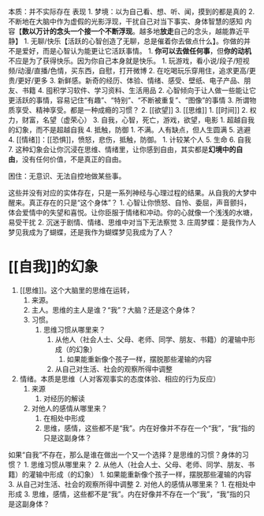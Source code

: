 本质：并不实际存在
表现
	1. 梦境：以为自己看、想、听、闻，摸到的都是真的
	2. 不断地在大脑中作为虚假的光影浮现，干扰自己对当下事实、身体智慧的感知
内容【**数以万计的念头一个接一个不断浮现**。越多地**放走**自己的念头，越能靠近平静】
	1. 无聊/快乐【活跃的心智创造了无聊，总是催着你去做点什么】。你做的并不是爱好，而是心智认为能更让它活跃事情。
		1. **你可以去做任何事**，但**你的动机**不应是为了获得快乐。因为你自己本身就是快乐。
			1. 玩游戏，看小说/段子/短视频/动漫/直播/色情，买东西，自慰，打开微博
			2. 在吃喝玩乐穿用住，追求更高/更贵/更好/更多
			3. 新鲜感。新奇的经历、体验、情绪、感受、壁纸、电子产品、朋友、书籍
			4. 囤积学习软件、学习资料、生活用品
		2. 心智倾向于让人做一些能让它更活跃的事情，容易记住“有趣”、“特别”、“不断被重复”、“图像”的事情
		3. 所谓物质享受、精神享受。都是一种成瘾的习惯？
	2. [[欲望]] 
	3. [[思维]] 
		1. [[时间]] 
		2. 权力，财富，名望（虚荣心）
		3. 自我，心智，死亡，游戏，欲望，电影
			1. 超越自我的幻象，而不是超越自我
		4. 抵触，防御
			1. 不满。人有缺点，但人生圆满
		5. 逃避
	4. [[情绪]]：[[恐惧]]，愤怒，悲伤，抵触，防御。
		1. 计较某个人
	5. 生命
	6. 自我
	7. 这种幻象会让你沉浸在思维、情绪里，让你感到自由，其实都是**幻境中的自由**，没有任何价值，不是真正的自由。

困住：无意识、无法自控地做某些事。

这些并没有对应的实体存在，只是一系列神经与心理过程的结果。从自我的大梦中醒来。真正存在的只是“这个身体”？
	1. 心智让你愤怒、自怜、委屈，声音颤抖，体会爱情中的失望和喜悦。让你臣服于情绪和冲动。你的心就像一个浅浅的水塘，易受干扰
	2. 沉迷于剧情、情绪、思维中对当下无法察觉
	3. 庄周梦蝶：是我作为人梦见我成为了蝴蝶，还是我作为蝴蝶梦见我成为了人？

# [[自我]]的幻象
1. [[思维]]。这个大脑里的思维在运转，
	1. 来源。
	2. 主人。思维的主人是谁？“我”？大脑？还是这个身体？
	3. 习惯。
		1. 思维习惯从哪里来？
			1. 从他人（社会人士、父母、老师、同学、朋友、书籍）的灌输中形成（的幻象）
				1. 如果能重新像个孩子一样，摆脱那些灌输的内容
			2. 从自己对生活、社会的观察所得中调整
2. 情绪。本质是思维（人对客观事实的态度体验、相应的行为反应）
	1. 来源
		1. 对经历的解读
	2. 对他人的感情从哪里来？
		1. 在相处中形成
		2. 思维，感情，这些都不是“我”。内在好像并不存在一个“我”，“我”指的只是这副身体？

如果“自我”不存在，那么是谁在做出一个又一个选择？是思维的习惯？身体的习惯？
	1. 思维习惯从哪里来？
		2. 从他人（社会人士、父母、老师、同学、朋友、书籍）的灌输中形成（的幻象）
			1. 如果能重新像个孩子一样，摆脱那些灌输的内容
		3. 从自己对生活、社会的观察所得中调整
	2. 对他人的感情从哪里来？
		1. 在相处中形成
	3. 思维，感情，这些都不是“我”。内在好像并不存在一个“我”，“我”指的只是这副身体？